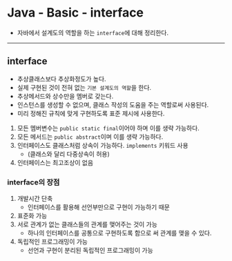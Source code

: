 # Java - Basic - interface
* 자바에서 설계도의 역할을 하는 `interface`에 대해 정리한다.
---
## interface
- 추상클래스보다 추상화정도가 높다.
- 실제 구현된 것이 전혀 없는 `기본 설계도의 역할`을 한다.
- 추상메서드와 상수만을 멤버로 갖는다.
- 인스턴스를 생성할 수 없으며, 클래스 작성의 도움을 주는 역할로써 사용된다.
- 미리 정해진 규칙에 맞게 구현하도록 표준 제시에 사용한다.

1. 모든 멤버변수는 `public static final`이어야 하며 이를 생략 가능하다.
2. 모든 메서드는 `public abstract`이며 이를 생략 가능하다.
3. 인터페이스도 클래스처럼 상속이 가능하다. `implements` 키워드 사용
    - (클래스와 달리 다중상속이 허용)
4. 인터페이스는 최고조상이 없음

### interface의 장점
1. 개발시간 단축
    - 인터페이스를 활용해 선언부만으로 구현이 가능하기 때문
2. 표준화 가능
3. 서로 관계가 없는 클래스들의 관계를 맺어주는 것이 가능
    - 하나의 인터페이스를 공통으로 구현하도록 함으로 써 관계를 맺을 수 있다.
4. 독립적인 프로그래밍이 가능
    - 선언과 구현이 분리된 독립적인 프로그래밍이 가능
